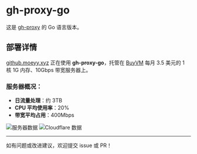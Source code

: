 # gh-proxy-go

这是 [gh-proxy](https://github.com/hunshcn/gh-proxy) 的 Go 语言版本。

## 部署详情

[github.moeyy.xyz](https://github.moeyy.xyz/) 正在使用 **gh-proxy-go**，托管在 [BuyVM](https://buyvm.net/) 每月 3.5 美元的 1 核 1G 内存、10Gbps 带宽服务器上。

### 服务器概况：

- **日流量处理**：约 3TB
- **CPU 平均使用率**：20%
- **带宽平均占用**：400Mbps

![服务器数据](https://github.com/user-attachments/assets/6fe37f41-aa35-4efc-b0b8-8c3339529326)
![Cloudflare 数据](https://github.com/user-attachments/assets/ae310b1f-96e9-42e9-a77c-0d8c1b8d6344)

---

如有问题或改进建议，欢迎提交 issue 或 PR！
